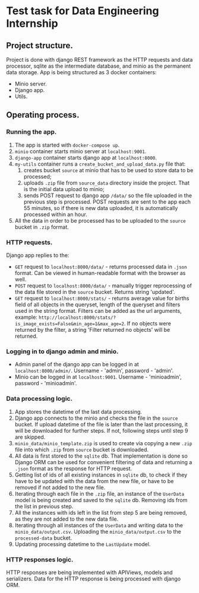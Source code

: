 # Test task for Data Engineering Internship

## Project structure.
Project is done with django REST framework as the HTTP requests and data processor, 
sqlite as the intermediate database, and minio as the permanent data storage.
App is being structured as 3 docker containers:
* Minio server.
* Django app.
* Utils.

## Operating process.

### Running the app.
1. The app is started with `docker-compose up`.
2. `minio` container starts minio server at `localhost:9001`.
3. `django-app` container starts django app at `localhost:8000`.
4. `my-utils` container runs a `create_bucket_and_upload_data.py` file that:
   1. creates bucket `source` at minio that has to be used to store data to be processed;
   2. uploads `.zip` file from `source_data` directory inside the project. That is the initial data upload to minio;
   3. sends POST request to django app `/data/` so the file uploaded in the previous step is 
   processed. POST requests are sent to the app each 55 minutes, so if there is new data uploaded, it 
   is automatically processed within an hour. 
5. All the data in order to be processed has to be uploaded to the `source` bucket in `.zip` format.

### HTTP requests.
Django app replies to the:
* `GET` request to `localhost:8000/data/` - returns processed data in `.json` format. Can be viewed in human-readable 
format with the browser as well.
* `POST` request to `localhost:8000/data/` - manually trigger reprocessing of the data file stored in the `source` 
bucket. Returns string 'updated'.
* `GET` request to `localhost:8000/stats/` - returns average value for births field of all objects in the queryset, 
length of the queryset and filters used in the string format. Filters can be added as the url arguments, example:
`http://localhost:8000/stats/?is_image_exists=False&min_age=1&max_age=2`. If no objects were returned by the filter,
a string 'Filter returned no objects' will be returned.

### Logging in to django admin and minio.
* Admin panel of the django app can be logged in at `localhost:8000/admin/`. Username - 'admin', password - 'admin'.
* Minio can be logged in at `localhost:9001`. Username - 'minioadmin', password - 'minioadmin'.

### Data processing logic.
1. App stores the datetime of the last data processing.
2. Django app connects to the minio and checks the file in the `source` bucket. If upload datetime of the file is later 
than the last processing, it will be downloaded for further steps. If not, following steps until step 9 are skipped.
3. `minio_data/minio_template.zip` is used to create via copying a new `.zip` file into which `.zip` from `source` 
bucket is downloaded.
4. All data is first stored to the `sqlite` db. That implementation is done so Django ORM can be used for convenient 
filtering of data and returning a `.json` format as the response for HTTP request.
5. Getting list of ids of all existing instances in  `sqlite` db, to check if they have to be updated with the data from
the new file, or have to be removed if not added to the new file. 
6. Iterating through each file in the `.zip` file, an instance of the `UserData` model is being created and saved to the
`sqlite` db. Removing ids from the list in previous step. 
7. All the instances with ids left in the list from step 5 are being removed, as they are not added to the new data 
file.
8. Iterating through all instances of the `UserData` and writing data to the `minio_data/output.csv`. Uploading the 
`minio_data/output.csv` to the `processed-data` bucket.
9. Updating processing datetime to the `LastUpdate` model.

### HTTP responses logic.
HTTP responses are being implemented with APIViews, models and serializers. Data for the HTTP response is being 
processed with django ORM.  